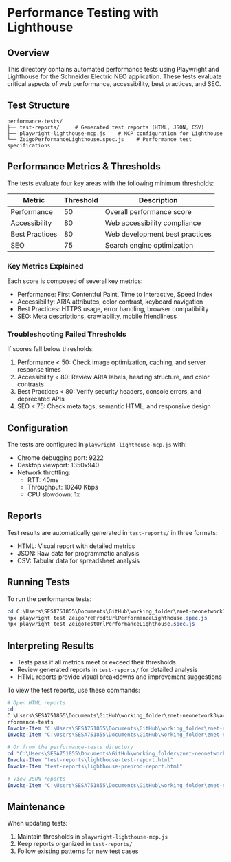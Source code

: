# Performance Testing with Lighthouse

## Overview
This directory contains automated performance tests using Playwright and Lighthouse for the Schneider Electric NEO application. These tests evaluate critical aspects of web performance, accessibility, best practices, and SEO.

## Test Structure
```
performance-tests/
├── test-reports/     # Generated test reports (HTML, JSON, CSV)
├── playwright-lighthouse-mcp.js    # MCP configuration for Lighthouse
└── ZeigoPerformanceLighthouse.spec.js    # Performance test specifications
```

## Performance Metrics & Thresholds
The tests evaluate four key areas with the following minimum thresholds:

| Metric         | Threshold | Description |
|----------------|-----------|-------------|
| Performance    | 50        | Overall performance score |
| Accessibility  | 80        | Web accessibility compliance |
| Best Practices | 80        | Web development best practices |
| SEO            | 75        | Search engine optimization |

### Key Metrics Explained
Each score is composed of several key metrics:
- Performance: First Contentful Paint, Time to Interactive, Speed Index
- Accessibility: ARIA attributes, color contrast, keyboard navigation
- Best Practices: HTTPS usage, error handling, browser compatibility
- SEO: Meta descriptions, crawlability, mobile friendliness

### Troubleshooting Failed Thresholds
If scores fall below thresholds:
1. Performance < 50: Check image optimization, caching, and server response times
2. Accessibility < 80: Review ARIA labels, heading structure, and color contrasts
3. Best Practices < 80: Verify security headers, console errors, and deprecated APIs
4. SEO < 75: Check meta tags, semantic HTML, and responsive design

## Configuration
The tests are configured in `playwright-lighthouse-mcp.js` with:
- Chrome debugging port: 9222
- Desktop viewport: 1350x940
- Network throttling:
  - RTT: 40ms
  - Throughput: 10240 Kbps
  - CPU slowdown: 1x

## Reports
Test results are automatically generated in `test-reports/` in three formats:
- HTML: Visual report with detailed metrics
- JSON: Raw data for programmatic analysis
- CSV: Tabular data for spreadsheet analysis

## Running Tests
To run the performance tests:

```powershell
cd C:\Users\SESA751855\Documents\GitHub\working_folder\znet-neonetwork3\automation-script-new\performance-tests
npx playwright test ZeigoPreProdtUrlPerformanceLighthouse.spec.js
npx playwright test ZeigoTestUrlPerformanceLighthouse.spec.js
```

## Interpreting Results
- Tests pass if all metrics meet or exceed their thresholds
- Review generated reports in `test-reports/` for detailed analysis
- HTML reports provide visual breakdowns and improvement suggestions

To view the test reports, use these commands:
```powershell
# Open HTML reports
cd 
C:\Users\SESA751855\Documents\GitHub\working_folder\znet-neonetwork3\automation-script-new\pe
rformance-tests
Invoke-Item "C:\Users\SESA751855\Documents\GitHub\working_folder\znet-neonetwork3_api_performance\automation-script-new\performance-tests\test-reports\lighthouse-test-report.html"
Invoke-Item "C:\Users\SESA751855\Documents\GitHub\working_folder\znet-neonetwork3_api_performance\automation-script-new\performance-tests\test-reports\lighthouse-preprod-report.html"

# Or from the performance-tests directory
cd "C:\Users\SESA751855\Documents\GitHub\working_folder\znet-neonetwork3_api_performance\automation-script-new\performance-tests"
Invoke-Item "test-reports\lighthouse-test-report.html"
Invoke-Item "test-reports\lighthouse-preprod-report.html"

# View JSON reports
Invoke-Item "C:\Users\SESA751855\Documents\GitHub\working_folder\znet-neonetwork3_api_performance\automation-script-new\performance-tests\test-reports\lighthouse-test-report.json"
```

## Maintenance
When updating tests:
1. Maintain thresholds in `playwright-lighthouse-mcp.js`
2. Keep reports organized in `test-reports/`
3. Follow existing patterns for new test cases 
